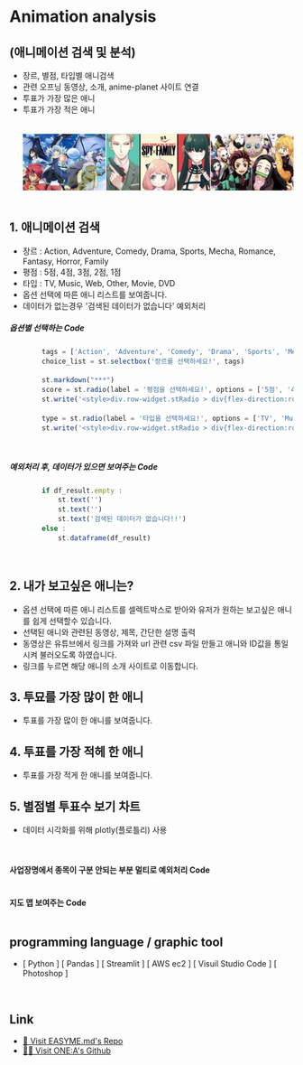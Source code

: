 # Animation analysis
## (애니메이션 검색 및 분석)
- 장르, 별점, 타입별 애니검색
- 관련 오프닝 동영상, 소개, anime-planet 사이트 연결
- 투표가 가장 많은 애니
- 투표가 가장 적은 애니
<br /><br /><br />
![title](./data/img/main_img.jpg)
<br /><br />

## 1. 애니메이션 검색
- 장르 : Action, Adventure, Comedy, Drama, Sports, Mecha, Romance, Fantasy, Horror, Family
- 평점 : 5점, 4점, 3점, 2점, 1점
- 타입 : TV, Music, Web, Other, Movie, DVD
- 옵션 선택에 따른 애니 리스트를 보여줍니다.
- 데이터가 없는경우 '검색된 데이터가 없습니다' 예외처리

#####  옵션별 선택하는 Code
```js
        tags = ['Action', 'Adventure', 'Comedy', 'Drama', 'Sports', 'Mecha','Romance', 'Fantasy', 'Horror','Family']
        choice_list = st.selectbox('장르를 선택하세요!', tags)

        st.markdown("***")
        score = st.radio(label = '평점을 선택하세요!', options = ['5점', '4점', '3점', '2점', '1점'])
        st.write('<style>div.row-widget.stRadio > div{flex-direction:row;}</style>', unsafe_allow_html=True)

        type = st.radio(label = '타입을 선택하세요!', options = ['TV', 'Music', 'Web', 'Other', 'Movie', 'DVD'])
        st.write('<style>div.row-widget.stRadio > div{flex-direction:row;}</style>', unsafe_allow_html=True)

```
<br />

#####  예외처리 후, 데이터가 있으면 보여주는 Code
```js
        if df_result.empty :
            st.text('')
            st.text('')                         
            st.text('검색된 데이터가 없습니다!!')
        else :
            st.dataframe(df_result)  
```
<br />

## 2. 내가 보고싶은 애니는?
- 옵션 선택에 따른 애니 리스트를 셀렉트박스로 받아와
  유저가 원하는 보고싶은 애니를 쉽게 선택할수 있습니다.
- 선택된 애니와 관련된 동영상, 제목, 간단한 설명 출력
- 동영상은 유튜브에서 링크를 가져와 url 관련 csv 파일 만들고
  애니와 ID값을 통일시켜 불러오도록 하였습니다.
- 링크를 누르면 해당 애니의 소개 사이트로 이동합니다.

## 3. 투묘를 가장 많이 한 애니
- 투표를 가장 많이 한 애니를 보여줍니다.

## 4. 투표를 가장 적헤 한 애니
- 투표를 가장 적게 한 애니를 보여줍니다.

## 5. 별점별 투표수 보기 차트
- 데이터 시각화를 위해 plotly(플로틀리) 사용
<br />


#### 사업장명에서 종목이 구분 안되는 부분 멀티로 예외처리 Code
```js

```

#### 지도 맵 보여주는 Code
```js

```


## programming language / graphic tool
- [ Python ] [ Pandas ] [ Streamlit ] [ AWS ec2 ] [ Visuil Studio Code ] [ Photoshop ]
<br />

## Link   
- [🚗 Visit EASYME.md's Repo](https://github.com/soej24/animation_analysis/blob/main/README.md)   
- [🙋‍♂️ Visit ONE:A's Github](https://github.com/soej24/animation_analysis)